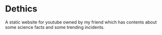 # Dethics

A static website for youtube owned by my friend which has contents about some science facts and some trending incidents.
